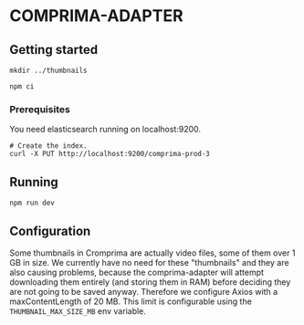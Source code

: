# COMPRIMA-ADAPTER

## Getting started

```shell
mkdir ../thumbnails

npm ci
```

### Prerequisites

You need elasticsearch running on localhost:9200.

```shell
# Create the index.
curl -X PUT http://localhost:9200/comprima-prod-3
```

## Running

```shell
npm run dev
```

## Configuration

Some thumbnails in Cromprima are actually video files, some of them over 1 GB in size. We currently have no need for these "thumbnails" and they are also causing problems, because the comprima-adapter will attempt downloading them entirely (and storing them in RAM) before deciding they are not going to be saved anyway. Therefore we configure Axios with a maxContentLength of 20 MB. This limit is configurable using the `THUMBNAIL_MAX_SIZE_MB` env variable.

